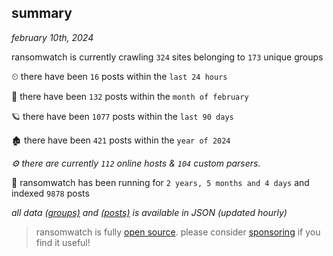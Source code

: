 
## summary
_february 10th, 2024_

ransomwatch is currently crawling `324` sites belonging to `173` unique groups

⏲ there have been `16` posts within the `last 24 hours`

🦈 there have been `132` posts within the `month of february`

🪐 there have been `1077` posts within the `last 90 days`

🏚 there have been `421` posts within the `year of 2024`

_⚙️ there are currently `112` online hosts & `104` custom parsers._

🦕 ransomwatch has been running for `2 years, 5 months and 4 days` and indexed `9878` posts

_all data  [(groups)](http://ransomwhat.telemetry.ltd/groups) and [(posts)](http://ransomwhat.telemetry.ltd/posts) is available in JSON (updated hourly)_

> ransomwatch is fully [open source](https://github.com/joshhighet/ransomwatch#ransomwatch--). please consider [sponsoring](https://github.com/sponsors/joshhighet) if you find it useful!
